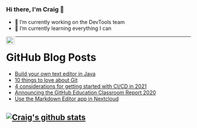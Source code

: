 ### Hi there, I'm Craig 👋

<!--
**CraigTeelFugro/CraigTeelFugro** is a ✨ _special_ ✨ repository because its `README.md` (this file) appears on your GitHub profile.

Here are some ideas to get you started:
-->

- 🔭 I’m currently working on the DevTools team
- 🌱 I’m currently learning everything I can

[<img align="left" alt="Craig Teel | LinkedIn" width="22px" src="https://cdn.jsdelivr.net/npm/simple-icons@v3/icons/linkedin.svg" />][linkedin]

---

# GitHub Blog Posts

<!-- BLOG-POST-LIST:START -->
- [Build your own text editor in Java](https://opensource.com/article/20/12/write-your-own-text-editor)
- [10 things to love about Git](https://opensource.com/article/20/12/git)
- [4 considerations for getting started with CI/CD in 2021](https://opensource.com/article/20/12/cicd)
- [Announcing the GitHub Education Classroom Report 2020](https://github.blog/2020-12-30-announcing-the-github-education-classroom-report-2020/)
- [Use the Markdown Editor app in Nextcloud](https://opensource.com/article/20/12/nextcloud-markdown)
<!-- BLOG-POST-LIST:END -->

## [![Craig's github stats](https://github-readme-stats.vercel.app/api?username=craigteelfugro)](https://github.com/anuraghazra/github-readme-stats)


[linkedin]: https://linkedin.com/in/craig-teel-b8786771
